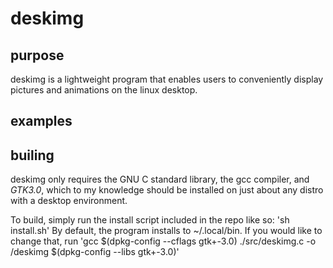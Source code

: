 # deskimg
## purpose
deskimg is a lightweight program that enables users to conveniently display pictures and animations on the linux desktop.

## examples

## builing
deskimg only requires the GNU C standard library, the gcc compiler, and *GTK3.0*, which to my knowledge should be installed
on just about any distro with a desktop environment.

To build, simply run the install script included in the repo like so:
'sh install.sh'
By default, the program installs to ~/.local/bin. If you would like to change that, run
'gcc $(dpkg-config --cflags gtk+-3.0) ./src/deskimg.c -o <desired directory>/deskimg $(dpkg-config --libs gtk+-3.0)'
